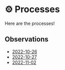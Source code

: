 # ⚙️ Processes
Here are the processes!

## Observations

- [2022-10-26](2022-10-26-observations.md)
- [2022-10-27](2022-10-27-observations.md)
- [2022-11-02](2022-11-02-observations.md)